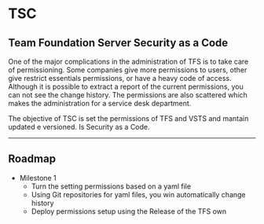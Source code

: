 # TSC

## Team Foundation Server Security as a Code

One of the major complications in the administration of TFS is to take care of permissioning. Some companies give more permissions to users, other give restrict essentials permissions, or have a heavy code of access.
Although it is possible to extract a report of the current permissions, you can not see the change history. The permissions are also scattered which makes the administration for a service desk department.
 
The objective of TSC is set the permissions of TFS and VSTS and mantain updated e versioned. Is Security as a Code.

---

## Roadmap

* Milestone 1
    * Turn the setting permissions based on a yaml file
    * Using Git repositories for yaml files, you win automatically change history
    * Deploy permissions setup using the Release of the TFS own 
